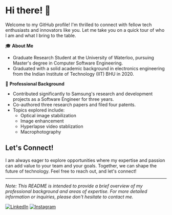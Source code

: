 # Hi there! 👋

Welcome to my GitHub profile! I'm thrilled to connect with fellow tech enthusiasts and innovators like you. Let me take you on a quick tour of who I am and what I bring to the table.

🎓 **About Me**
- Graduate Research Student at the University of Waterloo, pursuing Master's degree in Computer Software Engineering.
- Graduated with a solid academic background in electronics engineering from the Indian Institute of Technology (IIT) BHU in 2020.

💼 **Professional Background**
- Contributed significantly to Samsung's research and development projects as a Software Engineer for three years.
- Co-authored three research papers and filed four patents.
- Topics explored include:
  - Optical image stabilization
  - Image enhancement
  - Hyperlapse video stablization
  - Macrophotography

<!--
## Areas of Expertise

My expertise spans various domains, including:

- Optical Image Stabilization
- Photography Rules
- Audio Equalization
- Macrophotography


## Continuous Learning and Development

I believe in the power of continuous learning and have earned multiple certifications in data structures, Python, and deep learning to further hone my skills and knowledge.

## Collaboration and Innovation

I am driven by a relentless commitment to innovation and a vision to create a future where technology knows no limits. I thrive on collaborating with others, learning new things, and embracing challenges.
-->
## Let's Connect!

I am always eager to explore opportunities where my expertise and passion can add value to your team and your goals. Together, we can shape the future of technology. Feel free to reach out, and let's connect!

---
*Note: This README is intended to provide a brief overview of my professional background and areas of expertise. For more detailed information or inquiries, please don't hesitate to contact me.*

[![LinkedIn](https://img.shields.io/badge/LinkedIn-NeerajNagar-blue)](https://www.linkedin.com/in/neerajnagar26/)
[![Instagram](https://img.shields.io/badge/Instagram-neeraj__nagar26-orange)](https://www.instagram.com/neeraj_nagar26/)

